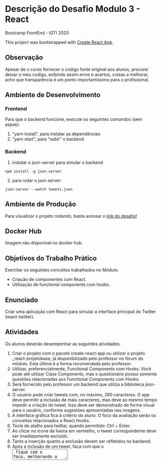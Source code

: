 # Descrição do Desafio Modulo 3 - React

Bootcamp FrontEnd - IGTI 2020

This project was bootstrapped with [Create React App](https://github.com/facebook/create-react-app).

## Observação

Apesar de o curso fornecer o codigo fonte original aos alunos, procurei deixar o meu codigo, exibindo assim erros e acertos, coisas a melhorar, acho que transparência é um ponto importantíssimo para o profissional.

## Ambiente de Desenvolvimento

### Frontend

Para que o backend funcione, execute os seguintes comandos (sem aspas):

1. "yarn install", para instalar as dependências
2. "yarn start", para "subir" o backend

### Backend

1. instalar o json-server para simular o backend

```
npm install -g json-server
```

2. para rodar o json server:

```
json-server --watch tweets.json
```

## Ambiente de Produção

Para visualizar o projeto rodando, basta acessar o [link do desafio!](https://fabi-igti-react-desafio.web.app/)

## Docker Hub

Imagem não disponível no docker hub.

## Objetivos do Trabalho Prático

Exercitar os seguintes conceitos trabalhados no Módulo:

- Criação de componentes com React.
- Utilização de functional components com hooks.

## Enunciado

Criar uma aplicação com React para simular a interface principal do Twitter (react-twitter).

## Atividades

Os alunos deverão desempenhar as seguintes atividades:

1. Criar o projeto com o pacote create-react-app ou utilizar o projeto \_react-projetobase, já disponibilizado pelo professor no fórum do módulo. Esta última é a forma
   recomendada pelo professor.
2. Utilizar, preferencialmente, Functional Components com Hooks. Você pode até
   utilizar Class Components, mas o questionário possui somente questões
   relacionadas aos Functional Components com Hooks.
3. Será fornecido pelo professor um backend que utiliza a biblioteca json-server.
4. O usuário pode criar tweets com, no máximo, 280 caracteres. O app deve permitir
   a inclusão de mais caracteres, mas deve ao mesmo tempo impedir a criação do
   tweet. Isso deve ser demonstrado de forma visual para o usuário, conforme
   sugestões apresentadas nas imagens.
5. A interface gráfica fica à critério do aluno. O foco da avaliação serão os conceitos
   relacionados a React Hooks.
6. Tecla de atalho para twittar, quando permitido: Ctrl + Enter.
7. Ao clicar no ícone da lixeira em vermelho, o tweet correspondente deve ser
   imediatamente excluído.
8. Tanto a inserção quanto a exclusão devem ser refletidos no backend.
9. Após a inclusão de um tweet, faça com que o <textarea> fique com o foco,
   melhorando a experiência do usuário.
10. As imagens abaixo podem servir de orientação para o aluno.

![alt text](https://github.com/FabianaTavares/modulo3-React-desafio/blob/main/public/imagem_desafio.PNG)

## Seguem algumas dicas com base na implementação feita pelo professor, que foi feita com a utilização de React Hooks:

1. Lembre-se de que o objetivo dos desafios é sair da zona de conforto e pensar
   fora da caixa.
2. Utilize a biblioteca uuid para gerar id's únicos. Esse é o padrão do backend. Leia a
   documentação e utilize a função v4().
3. Sugiro utilizar o axios para as inclusões (POST) e exclusões (DELETE) no
   backend.
4. Minha divisão de componentes:
   a. App.js, que comporta

```
<Twitter />.
```

b. Twitter.js, que contém todo o estado e toda a lógica da aplicação.
c. Tweet.js, que contém os tweets e é usado por

```
<Twitter />.
```

5. Utilizei, como estado:
   a. O tweet atual do usuário, iniciando como '' (string vazia).
   b. A lista de tweets, iniciando como [ ] (array vazio).
6. Em Twitter.js, criei a área de digitação como um

```
<textarea>.
```

No React, o comportamento é um pouco diferente do HTML nativo, e é bem semelhante a um
input (com a utilização de value e onChange). Além disso, utilizei onKeyUp para
monitorar o Ctrl + Enter. Para verificar se a tecla Ctrl está pressionada, pesquise
por ctrlKey. 7. Para que o input receba o foco após a inclusão de um tweet, utilizei useEffect
monitorando a lista de tweets. Um simples document.querySelector do

```
<textarea>
```

resolve o problema. 8. Não deixe que a aplicação permita a inclusão de um tweet que possui somente
espaços em branco e/ou quebras de linha. 9. Lembre-se de refletir as persistências tanto no backend quanto no frontend. 10. Para excluir um tweet, utilize array.filter com o id do tweet.
